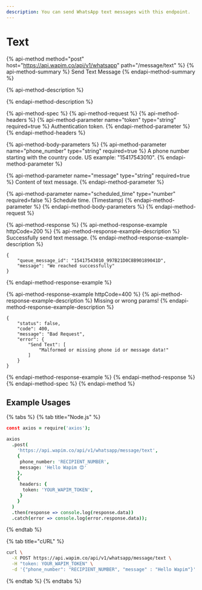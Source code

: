 ```yaml
---
description: You can send WhatsApp text messages with this endpoint.
---
```


# Text

{% api-method method="post" host="https://api.wapim.co/api/v1/whatsapp" path="/message/text" %}
{% api-method-summary %}
Send Text Message
{% endapi-method-summary %}

{% api-method-description %}

{% endapi-method-description %}

{% api-method-spec %}
{% api-method-request %}
{% api-method-headers %}
{% api-method-parameter name="token" type="string" required=true %}
Authentication token.
{% endapi-method-parameter %}
{% endapi-method-headers %}

{% api-method-body-parameters %}
{% api-method-parameter name="phone\_number" type="string" required=true %}
A phone number starting with the country code. US example: "15417543010".
{% endapi-method-parameter %}

{% api-method-parameter name="message" type="string" required=true %}
Content of text message.
{% endapi-method-parameter %}

{% api-method-parameter name="scheduled\_time" type="number" required=false %}
Schedule time. \(Timestamp\)
{% endapi-method-parameter %}
{% endapi-method-body-parameters %}
{% endapi-method-request %}

{% api-method-response %}
{% api-method-response-example httpCode=200 %}
{% api-method-response-example-description %}
Successfully send text message.
{% endapi-method-response-example-description %}

```text
{
    "queue_message_id": "15417543010_997B21D0C8B90189041D",
    "message": "We reached successfully"
}
```
{% endapi-method-response-example %}

{% api-method-response-example httpCode=400 %}
{% api-method-response-example-description %}
Missing or wrong params!
{% endapi-method-response-example-description %}

```text
{
    "status": false,
    "code": 400,
    "message": "Bad Request",
    "error": {
        "Send Text": [
            "Malformed or missing phone id or message data!"
        ]
    }
}
```
{% endapi-method-response-example %}
{% endapi-method-response %}
{% endapi-method-spec %}
{% endapi-method %}

## Example Usages

{% tabs %}
{% tab title="Node.js" %}
```coffeescript
const axios = require('axios');

axios
  .post(
    'https://api.wapim.co/api/v1/whatsapp/message/text',
    {
     phone_number: 'RECIPIENT_NUMBER',
     message: 'Hello Wapim 😍'
    },
    {
     headers: {
      token: 'YOUR_WAPIM_TOKEN',
     }
    }
  )
  .then(response => console.log(response.data))
  .catch(error => console.log(error.response.data));
```
{% endtab %}

{% tab title="cURL" %}
```bash
curl \
  -X POST https://api.wapim.co/api/v1/whatsapp/message/text \
  -H "token: YOUR_WAPIM_TOKEN" \
  -d '{"phone_number": "RECIPIENT_NUMBER", "message" : "Hello Wapim"}'
```
{% endtab %}
{% endtabs %}

